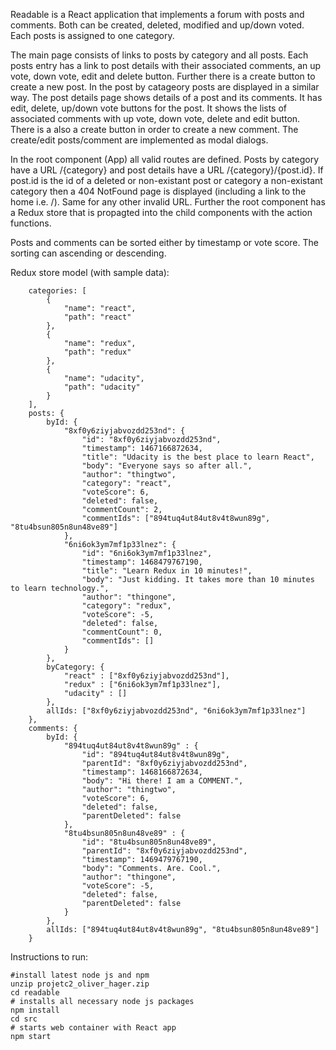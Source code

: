 Readable is a React application that implements a forum with posts and comments. Both can be created, deleted, modified and up/down voted. Each posts is assigned to one category. 

The main page consists of links to posts by category and all posts. Each posts entry has a link to post details with their associated comments, an up vote, down vote, edit and delete button. Further there is a create button to create a new post. In the post by catageory posts are displayed in a similar way. The post details page shows details of a post and its comments. It has edit, delete, up/down vote buttons for the post. It shows the lists of associated comments with up vote, down vote, delete and edit button. There is a also a create button in order to create a new comment. The create/edit posts/comment are implemented as modal dialogs.

In the root component (App) all valid routes are defined. Posts by category have a URL /{category} and post details have a URL /{category}/{post.id}. If post.id is the id of a deleted or non-existant post or  category a non-existant category then a 404 NotFound page is displayed (including a link to the home i.e. /). Same for any other invalid URL.
Further the root component has a Redux store that is propagted into the child components with the action functions.

Posts and comments can be sorted either by timestamp or vote score. The sorting can ascending or descending.

Redux store model (with sample data):
```i
    categories: [
        {
            "name": "react",
            "path": "react"
        },
        {
            "name": "redux",
            "path": "redux"
        },
        {
            "name": "udacity",
            "path": "udacity"
        }
    ],
    posts: {
        byId: {
            "8xf0y6ziyjabvozdd253nd": {
                "id": "8xf0y6ziyjabvozdd253nd",
                "timestamp": 1467166872634,
                "title": "Udacity is the best place to learn React",
                "body": "Everyone says so after all.",
                "author": "thingtwo",
                "category": "react",
                "voteScore": 6,
                "deleted": false,
                "commentCount": 2,
                "commentIds": ["894tuq4ut84ut8v4t8wun89g", "8tu4bsun805n8un48ve89"]
            },
            "6ni6ok3ym7mf1p33lnez": {
                "id": "6ni6ok3ym7mf1p33lnez",
                "timestamp": 1468479767190,
                "title": "Learn Redux in 10 minutes!",
                "body": "Just kidding. It takes more than 10 minutes to learn technology.",
                "author": "thingone",
                "category": "redux",
                "voteScore": -5,
                "deleted": false,
                "commentCount": 0,
                "commentIds": []
            }
        },
        byCategory: {
            "react" : ["8xf0y6ziyjabvozdd253nd"],
            "redux" : ["6ni6ok3ym7mf1p33lnez"],
            "udacity" : []
        },
        allIds: ["8xf0y6ziyjabvozdd253nd", "6ni6ok3ym7mf1p33lnez"]
    },
    comments: {
        byId: {
            "894tuq4ut84ut8v4t8wun89g" : {
                "id": "894tuq4ut84ut8v4t8wun89g",
                "parentId": "8xf0y6ziyjabvozdd253nd",
                "timestamp": 1468166872634,
                "body": "Hi there! I am a COMMENT.",
                "author": "thingtwo",
                "voteScore": 6,
                "deleted": false,
                "parentDeleted": false
            },
            "8tu4bsun805n8un48ve89" : {
                "id": "8tu4bsun805n8un48ve89",
                "parentId": "8xf0y6ziyjabvozdd253nd",
                "timestamp": 1469479767190,
                "body": "Comments. Are. Cool.",
                "author": "thingone",
                "voteScore": -5,
                "deleted": false,
                "parentDeleted": false
            }
        },
        allIds: ["894tuq4ut84ut8v4t8wun89g", "8tu4bsun805n8un48ve89"]
    } 
```
Instructions to run:
```
#install latest node js and npm
unzip projetc2_oliver_hager.zip
cd readable
# installs all necessary node js packages
npm install
cd src
# starts web container with React app
npm start
```
